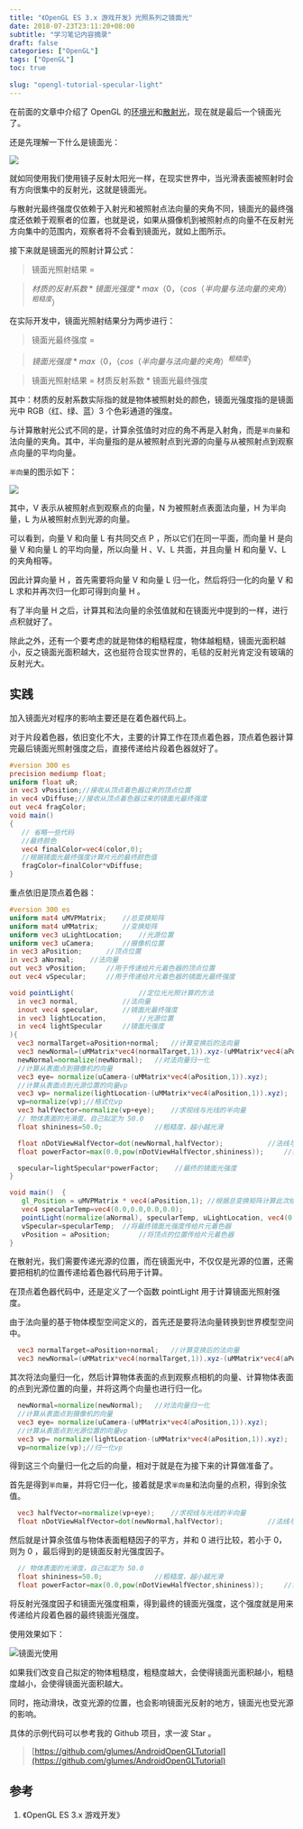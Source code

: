 ```yaml
---
title: "《OpenGL ES 3.x 游戏开发》光照系列之镜面光"
date: 2018-07-23T23:11:20+08:00
subtitle: "学习笔记内容摘录"
draft: false
categories: ["OpenGL"]
tags: ["OpenGL"]
toc: true
 
slug: "opengl-tutorial-specular-light"
---
```



在前面的文章中介绍了 OpenGL 的[环境光](https://glumes.com/post/opengl/opengl-tutorial-ambient-light/)和[散射光](https://glumes.com/post/opengl/opengl-tutorial-diffuse-light/)，现在就是最后一个镜面光了。


<!--more-->


还是先理解一下什么是镜面光：

![](https://image.glumes.com/images/2019/04/27/specular_demo.png)

就如同使用我们使用镜子反射太阳光一样，在现实世界中，当光滑表面被照射时会有方向很集中的反射光，这就是镜面光。

与散射光最终强度仅依赖于入射光和被照射点法向量的夹角不同，镜面光的最终强度还依赖于观察者的位置，也就是说，如果从摄像机到被照射点的向量不在反射光方向集中的范围内，观察者将不会看到镜面光，就如上图所示。

接下来就是镜面光的照射计算公式：

> 镜面光照射结果 = 

> $材质的反射系数 * 镜面光强度 * max（0，（cos（半向量与法向量的夹角）^{粗糙度}$）


在实际开发中，镜面光照射结果分为两步进行：

> 镜面光最终强度 = 

> $镜面光强度 * max（0，（cos（半向量与法向量的夹角）^{粗糙度}$）

> 镜面光照射结果 = 材质反射系数 * 镜面光最终强度

其中：材质的反射系数实际指的就是物体被照射处的颜色，镜面光强度指的是镜面光中 RGB（红、绿、蓝）3 个色彩通道的强度。

与计算散射光公式不同的是，计算余弦值时对应的角不再是入射角，而是`半向量`和法向量的夹角。其中，半向量指的是从被照射点到光源的向量与从被照射点到观察点向量的平均向量。

`半向量`的图示如下：

![](https://image.glumes.com/images/2019/04/27/specular_cal.png)

其中，V 表示从被照射点到观察点的向量，N 为被照射点表面法向量，H 为半向量，L 为从被照射点到光源的向量。

可以看到，向量 V 和向量 L 有共同交点 P ，所以它们在同一平面，而向量 H 是向量 V 和向量 L 的平均向量，所以向量 H 、V、L 共面，并且向量 H 和向量 V、L 的夹角相等。

因此计算向量 H ，首先需要将向量 V 和向量 L 归一化，然后将归一化的向量 V 和 L 求和并再次归一化即可得到向量 H 。

有了半向量 H 之后，计算其和法向量的余弦值就和在镜面光中提到的一样，进行点积就好了。


除此之外，还有一个要考虑的就是物体的粗糙程度，物体越粗糙，镜面光面积越小，反之镜面光面积越大，这也挺符合现实世界的，毛毯的反射光肯定没有玻璃的反射光大。


## 实践

加入镜面光对程序的影响主要还是在着色器代码上。

对于片段着色器，依旧变化不大，主要的计算工作在顶点着色器，顶点着色器计算完最后镜面光照射强度之后，直接传递给片段着色器就好了。

```glsl
#version 300 es
precision mediump float;
uniform float uR;
in vec3 vPosition;//接收从顶点着色器过来的顶点位置
in vec4 vDiffuse;//接收从顶点着色器过来的镜面光最终强度
out vec4 fragColor;
void main()
{
   // 省略一些代码
   //最终颜色
   vec4 finalColor=vec4(color,0);
   //根据镜面光最终强度计算片元的最终颜色值
   fragColor=finalColor*vDiffuse;
}
```

重点依旧是顶点着色器：

```glsl
#version 300 es
uniform mat4 uMVPMatrix; 	//总变换矩阵
uniform mat4 uMMatrix; 		//变换矩阵
uniform vec3 uLightLocation;	//光源位置
uniform vec3 uCamera;		//摄像机位置
in vec3 aPosition;  	//顶点位置
in vec3 aNormal;   	//法向量
out vec3 vPosition;		//用于传递给片元着色器的顶点位置
out vec4 vSpecular;		//用于传递给片元着色器的镜面光最终强度

void pointLight(				//定位光光照计算的方法
  in vec3 normal,			//法向量
  inout vec4 specular,		//镜面光最终强度
  in vec3 lightLocation,		//光源位置
  in vec4 lightSpecular		//镜面光强度
){
  vec3 normalTarget=aPosition+normal; 	//计算变换后的法向量
  vec3 newNormal=(uMMatrix*vec4(normalTarget,1)).xyz-(uMMatrix*vec4(aPosition,1)).xyz;
  newNormal=normalize(newNormal);  	//对法向量归一化
  //计算从表面点到摄像机的向量
  vec3 eye= normalize(uCamera-(uMMatrix*vec4(aPosition,1)).xyz);
  //计算从表面点到光源位置的向量vp
  vec3 vp= normalize(lightLocation-(uMMatrix*vec4(aPosition,1)).xyz);
  vp=normalize(vp);//格式化vp
  vec3 halfVector=normalize(vp+eye);	//求视线与光线的半向量
  // 物体表面的光滑度，自己拟定为 50.0
  float shininess=50.0;				//粗糙度，越小越光滑

  float nDotViewHalfVector=dot(newNormal,halfVector);			//法线与半向量的点积
  float powerFactor=max(0.0,pow(nDotViewHalfVector,shininess)); 	//镜面反射光强度因子

  specular=lightSpecular*powerFactor;    //最终的镜面光强度
}

void main()  {
   gl_Position = uMVPMatrix * vec4(aPosition,1); //根据总变换矩阵计算此次绘制此顶点的位置
   vec4 specularTemp=vec4(0.0,0.0,0.0,0.0);
   pointLight(normalize(aNormal), specularTemp, uLightLocation, vec4(0.7,0.7,0.7,1.0));//计算镜面光
   vSpecular=specularTemp;	//将最终镜面光强度传给片元着色器
   vPosition = aPosition; 		//将顶点的位置传给片元着色器
}
```

在散射光，我们需要传递光源的位置，而在镜面光中，不仅仅是光源的位置，还需要把相机的位置传递给着色器代码用于计算。


在顶点着色器代码中，还是定义了一个函数 pointLight 用于计算镜面光照射强度。

由于法向量的基于物体模型空间定义的，首先还是要将法向量转换到世界模型空间中。

```glsl
  vec3 normalTarget=aPosition+normal; 	//计算变换后的法向量
  vec3 newNormal=(uMMatrix*vec4(normalTarget,1)).xyz-(uMMatrix*vec4(aPosition,1)).xyz;
```

其次将法向量归一化，然后计算物体表面的点到观察点相机的向量、计算物体表面的点到光源位置的向量，并将这两个向量也进行归一化。

```glsl
  newNormal=normalize(newNormal);  	//对法向量归一化
  //计算从表面点到摄像机的向量
  vec3 eye= normalize(uCamera-(uMMatrix*vec4(aPosition,1)).xyz);
  //计算从表面点到光源位置的向量vp
  vec3 vp= normalize(lightLocation-(uMMatrix*vec4(aPosition,1)).xyz);
  vp=normalize(vp);//归一化vp
```

得到这三个向量归一化之后的向量，相对于就是在为接下来的计算做准备了。

首先是得到`半向量`，并将它归一化，接着就是求`半向量`和法向量的点积，得到余弦值。

```glsl
  vec3 halfVector=normalize(vp+eye);	//求视线与光线的半向量
  float nDotViewHalfVector=dot(newNormal,halfVector);			//法线与半向量的点积
```

然后就是计算余弦值与物体表面粗糙因子的平方，并和 0 进行比较，若小于 0，则为 0 ，最后得到的是镜面反射光强度因子。

```glsl
  // 物体表面的光滑度，自己拟定为 50.0
  float shininess=50.0;				//粗糙度，越小越光滑
  float powerFactor=max(0.0,pow(nDotViewHalfVector,shininess)); 	//镜面反射光强度因子
```

将反射光强度因子和镜面光强度相乘，得到最终的镜面光强度，这个强度就是用来传递给片段着色器的最终镜面光强度。

使用效果如下：

![镜面光使用](https://res.cloudinary.com/glumes-com/image/upload/v1532348436/code/specular_demo.gif)


如果我们改变自己拟定的物体粗糙度，粗糙度越大，会使得镜面光面积越小，粗糙度越小，会使得镜面光面积越大。

同时，拖动滑块，改变光源的位置，也会影响镜面光反射的地方，镜面光也受光源的影响。



具体的示例代码可以参考我的 Github 项目，求一波 Star 。

> [https://github.com/glumes/AndroidOpenGLTutorial](https://github.com/glumes/AndroidOpenGLTutorial)

## 参考

1. 《OpenGL ES 3.x 游戏开发》

